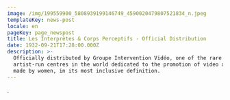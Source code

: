 ```yaml
---
image: /img/199559900_5808939199146749_4590020479807521834_n.jpeg
templateKey: news-post
locale: en
pageKey: page_newspost
title: Les Interprètes & Corps Perceptifs - Official Distribution
date: 1932-09-21T17:28:00.000Z
description: >-
  Officially distributed by Groupe Intervention Vidéo, one of the rare
  artist-run centres in the world dedicated to the promotion of video artworks
  made by women, in its most inclusive definition.
---
```

.
